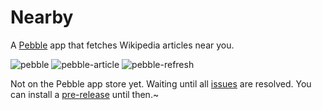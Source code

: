 # Nearby

A [Pebble](https://getpebble.com/#/xfl3ZU:y7yM) app that fetches Wikipedia articles near you.

![pebble](http://prtksxna.com/wp-content/uploads/2015/03/pebble.gif)
![pebble-article](http://prtksxna.com/wp-content/uploads/2015/03/pebble-article.gif)
![pebble-refresh](http://prtksxna.com/wp-content/uploads/2015/03/pebble-refresh.gif)

Not on the Pebble app store yet. Waiting until all [issues](https://github.com/prtksxna/pebble-nearby/issues) are resolved. You can install a [pre-release](https://github.com/prtksxna/pebble-nearby/releases) until then.~
